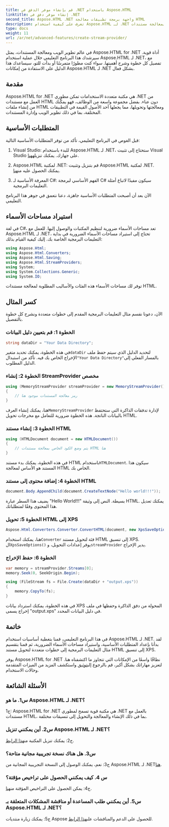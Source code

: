 ```yaml
---
title: قم بإنشاء موفر الدفق في .NET باستخدام Aspose.HTML
linktitle: إنشاء موفر دفق في .NET
second_title: Aspose.HTML .NET واجهة برمجة تطبيقات معالجة HTML
description: تعرف على كيفية استخدام Aspose.HTML لـ .NET لمعالجة مستندات HTML بكفاءة. برنامج تعليمي خطوة بخطوة للمطورين.
type: docs
weight: 11
url: /ar/net/advanced-features/create-stream-provider/
---
```

في عالم تطوير الويب ومعالجة المستندات، يمثل Aspose.HTML for .NET أداة قوية. سيرشدك هذا البرنامج التعليمي خلال عملية استخدام Aspose.HTML لـ .NET، مع تفصيل كل خطوة وشرح أهميتها. سواء كنت مطورًا متمرسًا أو بدأت للتو، سيساعدك هذا الدليل على الاستفادة من إمكانات Aspose.HTML لـ .NET بشكل فعال.

## مقدمة

Aspose.HTML for .NET هي مكتبة متعددة الاستخدامات تمكن مطوري .NET من العمل مع مستندات HTML دون عناء. بفضل مجموعة واسعة من الوظائف، فهو يمكّنك من إنشاء ملفات HTML ومعالجتها وتحويلها، مما يجعلها أحد الأصول القيمة في التطبيقات المختلفة، بما في ذلك تطوير الويب وإدارة المستندات.

## المتطلبات الأساسية

قبل الغوص في البرنامج التعليمي، تأكد من توفر المتطلبات الأساسية التالية:

1.  Visual Studio: للبدء باستخدام Aspose.HTML لـ .NET، ستحتاج إلى تثبيت Visual Studio على جهازك. يمكنك تنزيله[هنا](https://visualstudio.microsoft.com/).

2. Aspose.HTML لمكتبة .NET: قم بتنزيل وتثبيت Aspose.HTML لمكتبة .NET. يمكنك الحصول عليه من[هنا](https://releases.aspose.com/html/net/).

3. المعرفة الأساسية لـ C#: الفهم الأساسي لبرمجة C# سيكون مفيدًا لاتباع أمثلة التعليمات البرمجية.

الآن بعد أن أصبحت المتطلبات الأساسية جاهزة، دعنا نتعمق في جوهر هذا البرنامج التعليمي.

## استيراد مساحات الأسماء

في لغة C#، تعد مساحات الأسماء ضرورية لتنظيم المكتبات والوصول إليها. للعمل مع Aspose.HTML لـ .NET، تحتاج إلى استيراد مساحات الأسماء الضرورية في بداية التعليمات البرمجية الخاصة بك. إليك كيفية القيام بذلك:

```csharp
using Aspose.Html;
using Aspose.Html.Converters;
using Aspose.Html.Saving;
using Aspose.Html.StreamProviders;
using System;
using System.Collections.Generic;
using System.IO;
```

توفر لك مساحات الأسماء هذه الفئات والأساليب المطلوبة لمعالجة مستندات HTML.

## كسر المثال

الآن، دعونا نقسم مثال التعليمات البرمجية المقدم إلى خطوات متعددة ونشرح كل خطوة بالتفصيل.

### الخطوة 1: قم بتعيين دليل البيانات

```csharp
string dataDir = "Your Data Directory";
```

 في هذه الخطوة، يمكنك تحديد متغير`dataDir` لتحديد الدليل الذي سيتم حفظ ملف الإخراج الخاص بك فيه. تأكد من استبدال`"Your Data Directory"`بالمسار الفعلي إلى الدليل المطلوب.

### الخطوة 2: إنشاء StreamProvider مخصص

```csharp
using (MemoryStreamProvider streamProvider = new MemoryStreamProvider())
{
    // رمز معالجة المستندات موجود هنا
}
```

 هنا، يمكنك إنشاء العرف`MemoryStreamProvider` لإدارة تدفقات الذاكرة التي ستحتفظ بالبيانات الناتجة. هذه الخطوة ضرورية للتعامل مع مخرجات تحويل HTML.

### الخطوة 3: إنشاء مستند HTML

```csharp
using (HTMLDocument document = new HTMLDocument())
{
    // يتم وضع الكود الخاص بمعالجة مستندات HTML هنا
}
```

 في هذه الخطوة، يمكنك بدء مستند HTML باستخدام`HTMLDocument`. سيكون هذا المستند هو الأساس لمعالجة HTML الخاص بك.

### الخطوة 4: إضافة محتوى إلى مستند HTML

```csharp
document.Body.AppendChild(document.CreateTextNode("Hello world!!!"));
```

يضيف هذا السطر عبارة "Hello World!!!" بسيطة. النص إلى وثيقة HTML. يمكنك تعديل هذا المحتوى وفقًا لمتطلباتك.

### الخطوة 5: تحويل HTML إلى XPS

```csharp
Aspose.Html.Converters.Converter.ConvertHTML(document, new XpsSaveOptions(), streamProvider);
```

 هنا، يمكنك استخدام`Converter` فئة لتحويل مستند HTML إلى تنسيق XPS. ال`XpsSaveOptions()` يوفر إعدادات التحويل، و`streamProvider` يدير الإخراج.

### الخطوة 6: حفظ الإخراج

```csharp
var memory = streamProvider.Streams[0];
memory.Seek(0, SeekOrigin.Begin);

using (FileStream fs = File.Create(dataDir + "output.xps"))
{
    memory.CopyTo(fs);
}
```

في هذه الخطوة، يمكنك استرداد بيانات XPS المحولة من دفق الذاكرة وحفظها في ملف إخراج يسمى "output.xps" في دليل البيانات المحدد.

## خاتمة

في هذا البرنامج التعليمي، قمنا بتغطية أساسيات استخدام Aspose.HTML لـ .NET. لقد بدأنا بإعداد المتطلبات الأساسية، واستيراد مساحات الأسماء الضرورية، ثم قمنا بتقسيم مثال التعليمات البرمجية إلى خطوات متعددة لتحويل مستند HTML إلى تنسيق XPS.

 يوفر Aspose.HTML for .NET نطاقًا واسعًا من الإمكانات التي تتجاوز ما اكتشفناه هنا. لتعزيز مهاراتك بشكل أكبر، قم بالرجوع إلى[توثيق](https://reference.aspose.com/html/net/) واستكشف المزيد من الميزات المتقدمة وحالات الاستخدام.

## الأسئلة الشائعة

### س1. ما هو Aspose.HTML لـ .NET؟

ج1: Aspose.HTML for .NET هي مكتبة قوية تسمح لمطوري .NET بالعمل مع مستندات HTML، بما في ذلك الإنشاء والمعالجة والتحويل إلى تنسيقات مختلفة.

### س2. أين يمكنني تنزيل Aspose.HTML لـ .NET؟

 ج2: يمكنك تنزيل المكتبة من[هذا الرابط](https://releases.aspose.com/html/net/).

### س3. هل هناك نسخة تجريبية مجانية متاحة؟

 ج3: نعم، يمكنك الوصول إلى النسخة التجريبية المجانية من Aspose.HTML لـ .NET[هنا](https://releases.aspose.com/).

### س 4. كيف يمكنني الحصول على تراخيص مؤقتة؟

 ج4: يمكن الحصول على التراخيص المؤقتة من[هنا](https://purchase.aspose.com/temporary-license/).

### س5. أين يمكنني طلب المساعدة أو مناقشة المشكلات المتعلقة بـ Aspose.HTML لـ .NET؟

 ج5: يمكنك زيارة منتديات Aspose للحصول على الدعم والمناقشات على[هذا الرابط](https://forum.aspose.com/).